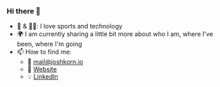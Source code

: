 ### Hi there 👋

- 🏈 & 👨‍💻: I love sports and technology
- 🌍 I am currently sharing a little bit more about who I am, where I've been, where I'm going
- 📫 How to find me:
  - 📧 mail@joshkorn.io
  - 🌽 [Website](https://www.joshkorn.io)
  - 💡 [LinkedIn](https://www.linkedin.com/in/khuyen-tran-1ab926151/)
